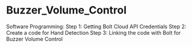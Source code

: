 # Buzzer_Volume_Control
Software Programming:
Step 1: Getting Bolt Cloud API Credentials
Step 2: Create a code for Hand Detection
Step 3: Linking the code with Bolt for Buzzer Volume Control
